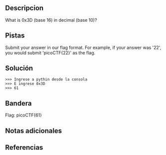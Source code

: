  ## Descripcion
 
What is 0x3D (base 16) in decimal (base 10)?


## Pistas
Submit your answer in our flag format. For example, if your answer was '22', you would submit 'picoCTF{22}' as the flag.

## Solución

``` 
>>> Ingrese a pythin desde la consola
>>> E ingrese 0x3D
>>> 61
```

## Bandera
Flag: picoCTF{61}


## Notas adicionales


## Referencias
